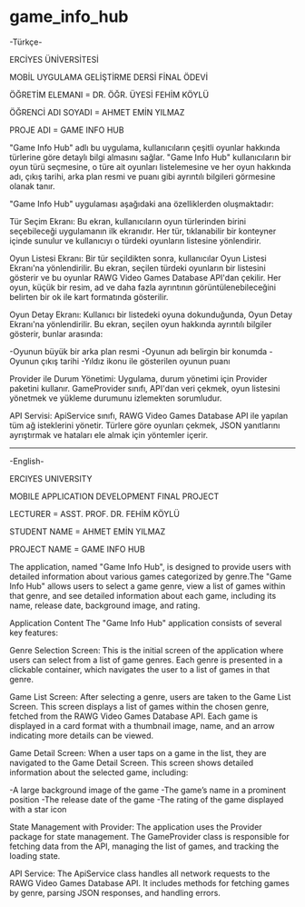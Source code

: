 # game_info_hub

-Türkçe-

ERCİYES ÜNİVERSİTESİ

MOBİL UYGULAMA GELİŞTİRME DERSİ FİNAL ÖDEVİ

ÖĞRETİM ELEMANI = DR. ÖĞR. ÜYESİ FEHİM KÖYLÜ

ÖĞRENCİ ADI SOYADI = AHMET EMİN YILMAZ 

PROJE ADI = GAME INFO HUB


"Game Info Hub" adlı bu uygulama, kullanıcıların çeşitli oyunlar hakkında türlerine göre detaylı bilgi almasını sağlar. "Game Info Hub" kullanıcıların bir oyun türü seçmesine, o türe ait oyunları listelemesine ve her oyun hakkında adı, çıkış tarihi, arka plan resmi ve puanı gibi ayrıntılı bilgileri görmesine olanak tanır.

"Game Info Hub" uygulaması aşağıdaki ana özelliklerden oluşmaktadır:

Tür Seçim Ekranı: Bu ekran, kullanıcıların oyun türlerinden birini seçebileceği uygulamanın ilk ekranıdır. Her tür, tıklanabilir bir konteyner içinde sunulur ve kullanıcıyı o türdeki oyunların listesine yönlendirir.

Oyun Listesi Ekranı: Bir tür seçildikten sonra, kullanıcılar Oyun Listesi Ekranı'na yönlendirilir. Bu ekran, seçilen türdeki oyunların bir listesini gösterir ve bu oyunlar RAWG Video Games Database API'dan çekilir. Her oyun, küçük bir resim, ad ve daha fazla ayrıntının görüntülenebileceğini belirten bir ok ile kart formatında gösterilir.

Oyun Detay Ekranı: Kullanıcı bir listedeki oyuna dokunduğunda, Oyun Detay Ekranı'na yönlendirilir. Bu ekran, seçilen oyun hakkında ayrıntılı bilgiler gösterir, bunlar arasında:

-Oyunun büyük bir arka plan resmi
-Oyunun adı belirgin bir konumda
-Oyunun çıkış tarihi
-Yıldız ikonu ile gösterilen oyunun puanı

Provider ile Durum Yönetimi: Uygulama, durum yönetimi için Provider paketini kullanır. GameProvider sınıfı, API'dan veri çekmek, oyun listesini yönetmek ve yükleme durumunu izlemekten sorumludur.

API Servisi: ApiService sınıfı, RAWG Video Games Database API ile yapılan tüm ağ isteklerini yönetir. Türlere göre oyunları çekmek, JSON yanıtlarını ayrıştırmak ve hataları ele almak için yöntemler içerir.

********************************************************************************************************************************************************************

-English-

ERCIYES UNIVERSITY

MOBILE APPLICATION DEVELOPMENT FINAL PROJECT

LECTURER = ASST. PROF. DR. FEHİM KÖYLÜ

STUDENT NAME = AHMET EMİN YILMAZ

PROJECT NAME = GAME INFO HUB

The application, named "Game Info Hub", is designed to provide users with detailed information about various games categorized by genre.The "Game Info Hub" allows users to select a game genre, view a list of games within that genre, and see detailed information about each game, including its name, release date, background image, and rating.

Application Content
The "Game Info Hub" application consists of several key features:

Genre Selection Screen: This is the initial screen of the application where users can select from a list of game genres. Each genre is presented in a clickable container, which navigates the user to a list of games in that genre.

Game List Screen: After selecting a genre, users are taken to the Game List Screen. This screen displays a list of games within the chosen genre, fetched from the RAWG Video Games Database API. Each game is displayed in a card format with a thumbnail image, name, and an arrow indicating more details can be viewed.

Game Detail Screen: When a user taps on a game in the list, they are navigated to the Game Detail Screen. This screen shows detailed information about the selected game, including:

-A large background image of the game
-The game’s name in a prominent position
-The release date of the game
-The rating of the game displayed with a star icon

State Management with Provider: The application uses the Provider package for state management. The GameProvider class is responsible for fetching data from the API, managing the list of games, and tracking the loading state.

API Service: The ApiService class handles all network requests to the RAWG Video Games Database API. It includes methods for fetching games by genre, parsing JSON responses, and handling errors.
